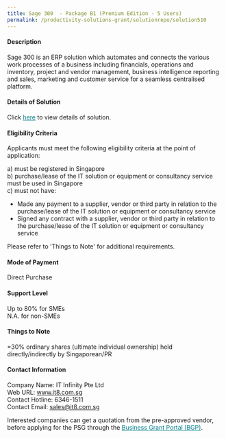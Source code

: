 ```yaml
---
title: Sage 300  - Package B1 (Premium Edition - 5 Users)
permalink: /productivity-solutions-grant/solutionrepo/solution510
---
```


#### Description

Sage 300 is an ERP solution which automates and connects the various work processes of a business including financials, operations and inventory, project and vendor management, business intelligence reporting and sales, marketing and customer service for a seamless centralised platform.

#### Details of Solution

Click <a href='https://govassist.gobusiness.gov.sg/images/psg/DesensitisedITInfinityAnnex3CRwef18Mar2021_Part_4.pdf' style='color:#037e8a'>here</a> to view details of solution.

#### Eligibility Criteria

Applicants must meet the following eligibility criteria at the point of application:

a) must be registered in Singapore <br>
b) purchase/lease of the IT solution or equipment or consultancy service must be used in Singapore <br>
c) must not have:
- Made any payment to a supplier, vendor or third party in relation to the purchase/lease of the IT solution or equipment or consultancy service
- Signed any contract with a supplier, vendor or third party in relation to the purchase/lease of the IT solution or equipment or consultancy service

Please refer to 'Things to Note' for additional requirements.

#### Mode of Payment
Direct Purchase

#### Support Level
Up to 80% for SMEs <br>
N.A. for non-SMEs

#### Things to Note
=30% ordinary shares (ultimate individual ownership) held directly/indirectly by Singaporean/PR

#### Contact Information
Company Name: IT Infinity Pte Ltd<br>Web URL: www.it8.com.sg<br>Contact Hotline: 6346-1511<br>Contact Email: sales@it8.com.sg

Interested companies can get a quotation from the pre-approved vendor, before applying for the PSG through the <a target='_blank' style='color:#037e8a' href='https://www.businessgrants.gov.sg/'>Business Grant Portal (BGP)</a>.
